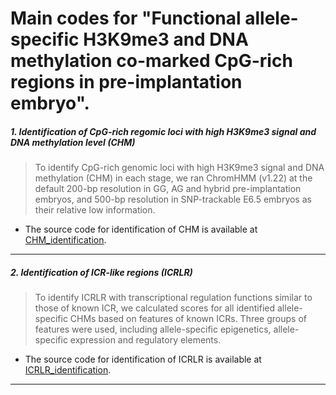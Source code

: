# Main codes for  "Functional allele-specific H3K9me3 and DNA methylation co-marked CpG-rich regions in pre-implantation embryo".

##### 1. Identification of CpG-rich regomic loci with high H3K9me3 signal and DNA methylation level (CHM)

> To identify CpG-rich genomic loci with high H3K9me3 signal and DNA methylation (CHM) in each stage, we ran ChromHMM (v1.22) at the default 200-bp resolution in GG, AG and hybrid pre-implantation embryos, and 500-bp resolution in SNP-trackable E6.5 embryos as their relative low information. 

+ The source code for identification of CHM is available at [CHM_identification](CHM_identification).
---


##### 2. Identification of ICR-like regions (ICRLR) 
> To identify ICRLR with transcriptional regulation functions similar to those of known ICR, we calculated scores for all identified allele-specific CHMs based on features of known ICRs. Three groups of features were used, including allele-specific epigenetics, allele-specific expression and regulatory elements. 

+ The source code for identification of ICRLR is available at [ICRLR_identification](ICRLR_identification).
---